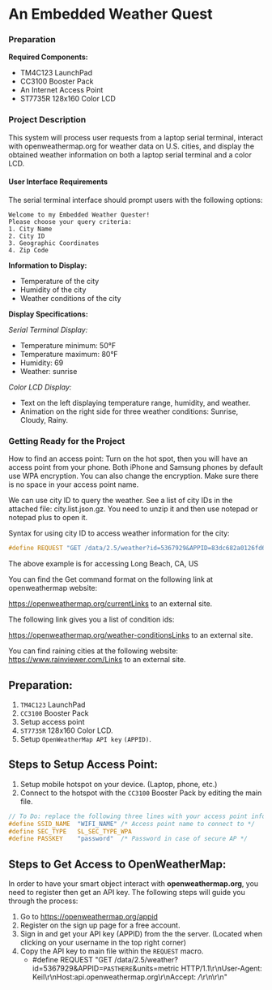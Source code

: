 # An Embedded Weather Quest

### Preparation

**Required Components:**
- TM4C123 LaunchPad
- CC3100 Booster Pack
- An Internet Access Point
- ST7735R 128x160 Color LCD

### Project Description

This system will process user requests from a laptop serial terminal, interact with openweathermap.org for weather data on U.S. cities, and display the obtained weather information on both a laptop serial terminal and a color LCD.

#### User Interface Requirements

The serial terminal interface should prompt users with the following options:

```
Welcome to my Embedded Weather Quester!
Please choose your query criteria:
1. City Name
2. City ID
3. Geographic Coordinates
4. Zip Code
```

**Information to Display:**
- Temperature of the city
- Humidity of the city
- Weather conditions of the city

**Display Specifications:**

*Serial Terminal Display:*
- Temperature minimum: 50°F
- Temperature maximum: 80°F
- Humidity: 69
- Weather: sunrise

*Color LCD Display:*
- Text on the left displaying temperature range, humidity, and weather.
- Animation on the right side for three weather conditions: Sunrise, Cloudy, Rainy.

### Getting Ready for the Project

How to find an access point: Turn on the hot spot, then you will have an access point from your phone. Both iPhone and Samsung phones by default use WPA encryption. You can also change the encryption. Make sure there is no space in your access point name.

We can use city ID to query the weather. See a list of city IDs in the attached file: city.list.json.gz. You need to unzip it and then use notepad or notepad plus to open it.

Syntax for using city ID to access weather information for the city:

```C
#define REQUEST "GET /data/2.5/weather?id=5367929&APPID=83dc682a0126fd6a9bb93b6eb3e6a7eb&units=metric HTTP/1.1\r\nUser-Agent: Keil\r\nHost:api.openweathermap.org\r\nAccept: */*\r\n\r\n"
```

The above example is for accessing Long Beach, CA, US

You can find the Get command format on the following link at openweathermap website:

https://openweathermap.org/currentLinks to an external site.

The following link gives you a list of condition ids:

https://openweathermap.org/weather-conditionsLinks to an external site.

You can find raining cities at the following website: https://www.rainviewer.com/Links to an external site.

## Preparation:
1. `TM4C123` LaunchPad
2. `CC3100` Booster Pack
3. Setup access point
4. `ST7735R` 128x160 Color LCD.
5. Setup `OpenWeatherMap API key` `(APPID)`. 

## Steps to Setup Access Point:
1. Setup mobile hotspot on your device. (Laptop, phone, etc.)
2. Connect to the hotspot with the `CC3100` Booster Pack by editing the main file. 
```C
// To Do: replace the following three lines with your access point information
#define SSID_NAME  "WIFI_NAME" /* Access point name to connect to */
#define SEC_TYPE   SL_SEC_TYPE_WPA
#define PASSKEY    "password"  /* Password in case of secure AP */ 
```

## Steps to Get Access to OpenWeatherMap:

In order to have your smart object interact with **openweathermap.org**, you need to register then get an API key. The following steps will guide you through the process:
1. Go to https://openweathermap.org/appid
2. Register on the sign up page for a free account.
3. Sign in and get your API key (APPID) from the the server. (Located when clicking on your username in the top right corner)
4. Copy the API key to main file within the `REQUEST` macro.
    - #define REQUEST "GET /data/2.5/weather?id=5367929&APPID=`PASTHERE`&units=metric HTTP/1.1\r\nUser-Agent: Keil\r\nHost:api.openweathermap.org\r\nAccept: */*\r\n\r\n"


